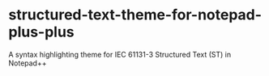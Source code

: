 # structured-text-theme-for-notepad-plus-plus
A syntax highlighting theme for IEC 61131-3 Structured Text (ST) in Notepad++
